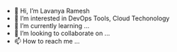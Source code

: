 - 👋 Hi, I’m Lavanya Ramesh
- 👀 I’m interested in DevOps Tools, Cloud Techonology 
- 🌱 I’m currently learning ...
- 💞️ I’m looking to collaborate on ...
- 📫 How to reach me ...

<!---
lavanyar77/lavanyar77 is a ✨ special ✨ repository because its `README.md` (this file) appears on your GitHub profile.
You can click the Preview link to take a look at your changes.
--->
